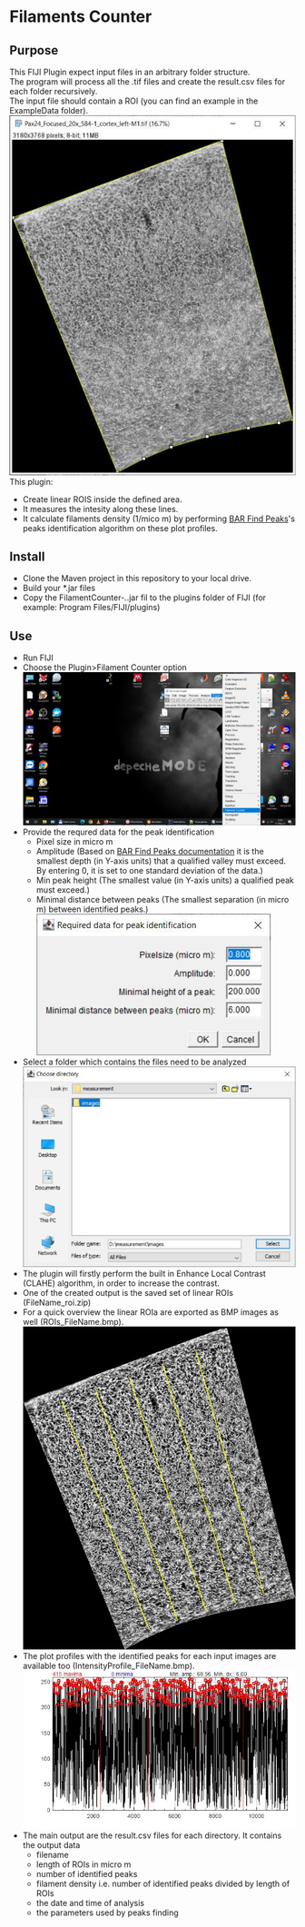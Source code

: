 # Filaments Counter

## Purpose
This FIJI Plugin expect input files in an arbitrary folder structure.  
The program will process all the .tif files and create the result.csv files for each folder recursively.  
The input file should contain a ROI (you can find an example in the ExampleData folder).  
![Input *.tif image example](./ImagesForDocumentation/Input.jpg)  
This plugin:
* Create linear ROIS inside the defined area. 
* It measures the intesity along these lines. 
* It calculate filaments density (1/mico m) by performing [BAR Find Peaks](https://imagej.net/plugins/find-peaks)'s peaks identification algorithm on these plot profiles.

## Install
* Clone the Maven project in this repository to your local drive.
* Build your *.jar files
* Copy the FilamentCounter-*.*.jar fil to the plugins folder of FIJI (for example: Program Files/FIJI/plugins)

## Use
* Run FIJI
* Choose the Plugin>Filament Counter option
![Choose Filament Counter Option](./ImagesForDocumentation/ChooseMenuOption.jpg)
* Provide the requred data for the peak identification
    * Pixel size in micro m  
	* Amplitude (Based on [BAR Find Peaks documentation](https://imagej.net/plugins/find-peaks) it is the smallest depth (in Y-axis units) that a qualified valley must exceed. By entering 0, it is set to one standard deviation of the data.)
    * Min peak height (The smallest value (in Y-axis units) a qualified peak must exceed.)
    * Minimal distance between peaks (The smallest separation (in micro m) between identified peaks.)  
![Choose Filament Counter Option](./ImagesForDocumentation/InputParameters.jpg) 
* Select a folder which contains the files need to be analyzed  
![Choose Folder](./ImagesForDocumentation/SelectFolder.jpg) 
* The plugin will firstly perform the built in Enhance Local Contrast (CLAHE) algorithm, in order to increase the contrast.
* One of the created output is the saved set of linear ROIs (FileName_roi.zip)
* For a quick overview the linear ROIa are exported as BMP images as well (ROIs_FileName.bmp).
![ROI's example](./ImagesForDocumentation/ROIs_Example.jpg)
* The plot profiles with the identified peaks for each input images are available too (IntensityProfile_FileName.bmp).
![Intensity profile example](./ImagesForDocumentation/IntensityProfile_Example.jpg)
* The main output are the result.csv files for each directory. It contains the output data
    * filename
	* length of ROIs in micro m
	* number of identified peaks
	* filament density i.e. number of identified peaks divided by length of ROIs
	* the date and time of analysis
	* the parameters used by peaks finding


